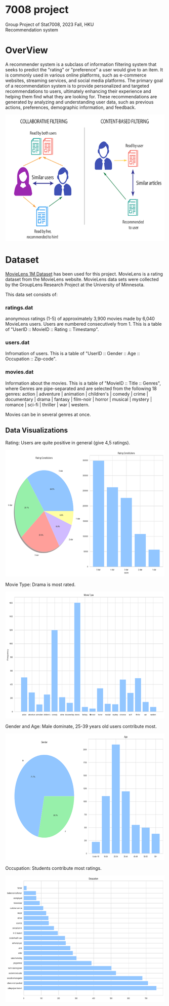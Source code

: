 # <font size=6>7008 project</font>
Group Project of Stat7008, 2023 Fall, HKU  
Recommendation system

# OverView
A recommender system is a subclass of information filtering system that seeks to predict the "rating" or "preference" a user would give to an item. It is commonly used in various online platforms, such as e-commerce websites, streaming services, and social media platforms. The primary goal of a recommendation system is to provide personalized and targeted recommendations to users, ultimately enhancing their experience and helping them find what they are looking for. These recommendations are generated by analyzing and understanding user data, such as previous actions, preferences, demographic information, and feedback.

<div  align="center"> 
 <img src="Images/Recommendation System.png" width = "600" height = "400" alt="Recommendation System">
</div>

# Dataset
[MovieLens 1M Dataset](https://grouplens.org/datasets/movielens/1m/) has been used for this project. MovieLens is a rating dataset from the MovieLens website. MovieLens data sets were collected by the GroupLens Research Project at the University of Minnesota.


This data set consists of:

### ratings.dat
anonymous ratings (1-5) of approximately 3,900 movies made by 6,040 MovieLens users. Users are numbered consecutively from 1. This is a table of "UserID :: MovieID :: Rating :: Timestamp".  

### users.dat
Infromation of users. This is a table of "UserID :: Gender :: Age :: Occupation :: Zip-code".  

### movies.dat
Information about the movies. This is a table of "MovieID :: Title :: Genres", where Genres are pipe-separated and are selected from the following 18 genres: action | adventure | animation | children's | comedy | crime | documentary | drama | fantasy | film-noir | horror | musical | mystery | romance | sci-fi | thriller | war | western.

Movies can be in several genres at once.

## Data Visualizations
Rating: Users are quite positive in general (give 4,5 ratings).
<div  align="center"> 
 <img src="Images/ratings.png" width = "600" height = "400" alt="Recommendation System">
</div>  

Movie Type: Drama is most rated.
<div  align="center"> 
 <img src="Images/movie types.png" width = "600" height = "400" alt="Recommendation System">
</div>  

Gender and Age: Male dominate, 25-39 years old users contribute most.
<div  align="center"> 
 <img src="Images/users.png" width = "600" height = "400" alt="Recommendation System">
</div>  

Occupation: Students contribute most ratings.
<div  align="center"> 
 <img src="Images/occupations.png" width = "600" height = "400" alt="Recommendation System">
</div>
